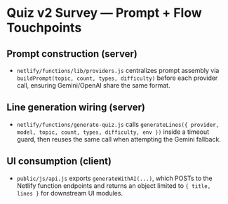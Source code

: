# Quiz v2 Survey — Prompt + Flow Touchpoints

## Prompt construction (server)
- `netlify/functions/lib/providers.js` centralizes prompt assembly via `buildPrompt(topic, count, types, difficulty)` before each provider call, ensuring Gemini/OpenAI share the same format.

## Line generation wiring (server)
- `netlify/functions/generate-quiz.js` calls `generateLines({ provider, model, topic, count, types, difficulty, env })` inside a timeout guard, then reuses the same call when attempting the Gemini fallback.

## UI consumption (client)
- `public/js/api.js` exports `generateWithAI(...)`, which POSTs to the Netlify function endpoints and returns an object limited to `{ title, lines }` for downstream UI modules.
